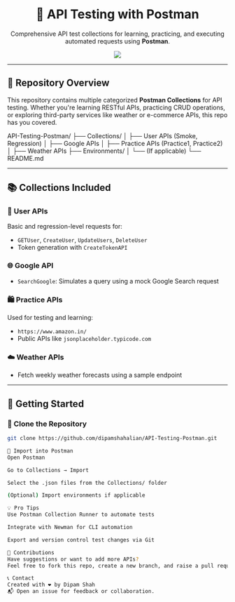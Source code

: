 <h1 align="center">🚀 API Testing with Postman</h1>
<p align="center">
  Comprehensive API test collections for learning, practicing, and executing automated requests using <strong>Postman</strong>.
</p>

<p align="center">
  <img src="https://img.shields.io/badge/Postman-API%20Testing-orange?style=flat-square&logo=postman" />
</p>

---

## 📁 Repository Overview

This repository contains multiple categorized **Postman Collections** for API testing. Whether you're learning RESTful APIs, practicing CRUD operations, or exploring third-party services like weather or e-commerce APIs, this repo has you covered.

API-Testing-Postman/
├── Collections/
│ ├── User APIs (Smoke, Regression)
│ ├── Google APIs
│ ├── Practice APIs (Practice1, Practice2)
│ ├── Weather APIs
├── Environments/
│ └── (If applicable)
└── README.md


---

## 📚 Collections Included

### 🧪 **User APIs**
Basic and regression-level requests for:
- `GETUser`, `CreateUser`, `UpdateUsers`, `DeleteUser`
- Token generation with `CreateTokenAPI`

### 🌐 **Google API**
- `SearchGoogle`: Simulates a query using a mock Google Search request

### 🛍️ **Practice APIs**
Used for testing and learning:
- `https://www.amazon.in/`
- Public APIs like `jsonplaceholder.typicode.com`

### ☁️ **Weather APIs**
- Fetch weekly weather forecasts using a sample endpoint

---

## 🔧 Getting Started

### 🔹 Clone the Repository
```bash
git clone https://github.com/dipamshahalian/API-Testing-Postman.git

🔹 Import into Postman
Open Postman

Go to Collections → Import

Select the .json files from the Collections/ folder

(Optional) Import environments if applicable

💡 Pro Tips
Use Postman Collection Runner to automate tests

Integrate with Newman for CLI automation

Export and version control test changes via Git

🙌 Contributions
Have suggestions or want to add more APIs?
Feel free to fork this repo, create a new branch, and raise a pull request!

📞 Contact
Created with ❤️ by Dipam Shah
📬 Open an issue for feedback or collaboration.
